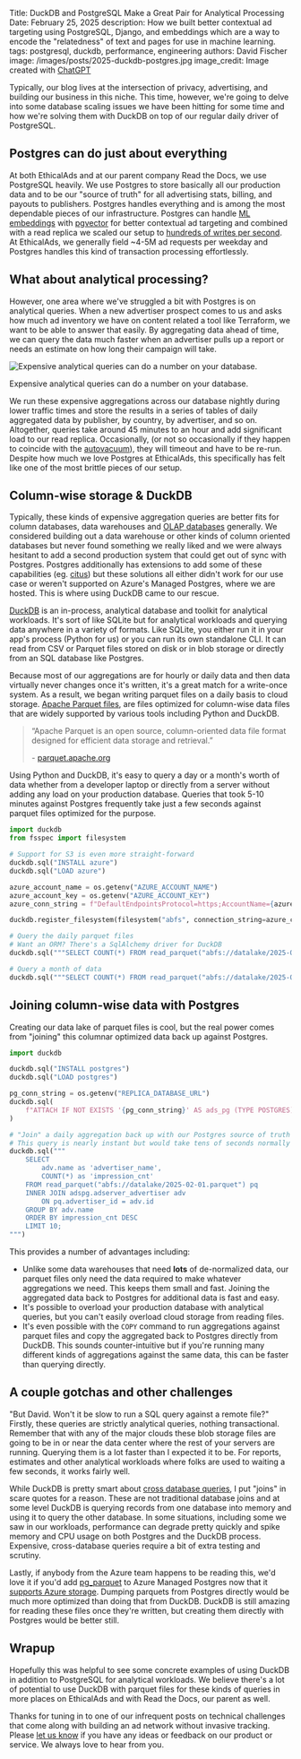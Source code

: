 Title: DuckDB and PostgreSQL Make a Great Pair for Analytical Processing
Date: February 25, 2025
description: How we built better contextual ad targeting using PostgreSQL, Django, and embeddings which are a way to encode the "relatedness" of text and pages for use in machine learning.
tags: postgresql, duckdb, performance, engineering
authors: David Fischer
image: /images/posts/2025-duckdb-postgres.jpg
image_credit: <span>Image created with <a href="https://chatgpt.com/" title="A duck and an elephant working on a computer to build an analytics platform. The image should have a lighthearted feel, be colorful, but be a bit funny and strange.">ChatGPT</a></span>


Typically, our blog lives at the intersection of privacy, advertising,
and building our business in this niche.
This time, however, we're going to delve into some database scaling issues
we have been hitting for some time and how we're solving them with DuckDB
on top of our regular daily driver of PostgreSQL.


## Postgres can do just about everything

At both EthicalAds and at our parent company Read the Docs, we use PostgreSQL heavily.
We use Postgres to store basically all our production data and to be our "source of truth"
for all advertising stats, billing, and payouts to publishers.
Postgres handles everything and is among the most dependable pieces of our infrastructure.
Postgres can handle [ML embeddings]({filename}../posts/2024-niche-ad-targeting.md)
with [pgvector](https://github.com/pgvector/pgvector) for better contextual ad targeting
and combined with a read replica we scaled our setup to
[hundreds of writes per second]({filename}../posts/2021-hundred-requests-per-second-with-django.md).
At EthicalAds, we generally field ~4-5M ad requests per weekday and Postgres
handles this kind of transaction processing effortlessly.


## What about analytical processing?

However, one area where we've struggled a bit with Postgres is on analytical queries.
When a new advertiser prospect comes to us and asks how much ad inventory we have on content
related a tool like Terraform, we want to be able to answer that easily.
By aggregating data ahead of time, we can query the data much faster when an advertiser pulls up a report
or needs an estimate on how long their campaign will take.

<div class="postimage text-center">
  <img class="w-100 shadow-lg" src="{static}../images/posts/2025-duckdb-postgres-usage.png" alt="Expensive analytical queries can do a number on your database.">
  <p>Expensive analytical queries can do a number on your database.</p>
</div>

We run these expensive aggregations across our database nightly during lower traffic times
and store the results in a series of tables of daily aggregated data by publisher, by country, by advertiser, and so on.
Altogether, queries take around 45 minutes to an hour and add significant load to our read replica.
Occasionally, (or not so occasionally if they happen to coincide with the [autovacuum](https://www.postgresql.org/docs/current/runtime-config-autovacuum.html)), they will timeout and have to be re-run.
Despite how much we love Postgres at EthicalAds, this specifically has felt like one of the most brittle pieces of our setup.


## Column-wise storage & DuckDB

Typically, these kinds of expensive aggregation queries are better fits for column databases, data warehouses and [OLAP databases](https://en.wikipedia.org/wiki/Online_analytical_processing) generally.
We considered building out a data warehouse or other kinds of column oriented databases
but never found something we really liked and we were always hesitant to add a second production system
that could get out of sync with Postgres.
Postgres additionally has extensions to add some of these capabilities
(eg. [citus](https://github.com/citusdata/citus?tab=readme-ov-file#creating-tables-with-columnar))
but these solutions all either didn't work for our use case or
weren't supported on Azure's Managed Postgres, where we are hosted.
This is where using DuckDB came to our rescue.

[DuckDB](https://duckdb.org/) is an in-process, analytical database and toolkit for analytical workloads.
It's sort of like SQLite but for analytical workloads and querying data anywhere in a variety of formats.
Like SQLite, you either run it in your app's process (Python for us)
or you can run its own standalone CLI.
It can read from CSV or Parquet files stored on disk or in blob storage
or directly from an SQL database like Postgres.

Because most of our aggregations are for hourly or daily data and then data virtually never changes
once it's written, it's a great match for a write-once system.
As a result, we began writing parquet files on a daily basis to cloud storage.
[Apache Parquet files](https://parquet.apache.org/), are files optimized for column-wise data files
that are widely supported by various tools including Python and DuckDB.


<blockquote class="blockquote mb-2">
  <p class="mb-2">
    “Apache Parquet is an open source, column-oriented data file format designed for efficient data storage and retrieval.”
  </p>
  <p class="small">- <a href="https://parquet.apache.org/">parquet.apache.org</a></p>
</blockquote>

Using Python and DuckDB, it's easy to query a day or a month's worth of data
whether from a developer laptop or directly from a server
without adding any load on your production database.
Queries that took 5-10 minutes against Postgres frequently take just a few seconds
against parquet files optimized for the purpose.

```python
import duckdb
from fsspec import filesystem

# Support for S3 is even more straight-forward
duckdb.sql("INSTALL azure")
duckdb.sql("LOAD azure")

azure_account_name = os.getenv("AZURE_ACCOUNT_NAME")
azure_account_key = os.getenv("AZURE_ACCOUNT_KEY")
azure_conn_string = f"DefaultEndpointsProtocol=https;AccountName={azure_account_name};AccountKey={azure_account_key}"

duckdb.register_filesystem(filesystem("abfs", connection_string=azure_conn_string))

# Query the daily parquet files
# Want an ORM? There's a SqlAlchemy driver for DuckDB
duckdb.sql("""SELECT COUNT(*) FROM read_parquet("abfs://datalake/2025-02-01.parquet");""")

# Query a month of data
duckdb.sql("""SELECT COUNT(*) FROM read_parquet("abfs://datalake/2025-01-*.parquet");""")
```


## Joining column-wise data with Postgres

Creating our data lake of parquet files is cool,
but the real power comes from "joining" this columnar optimized data back up against Postgres.


```python
import duckdb

duckdb.sql("INSTALL postgres")
duckdb.sql("LOAD postgres")

pg_conn_string = os.getenv("REPLICA_DATABASE_URL")
duckdb.sql(
    f"ATTACH IF NOT EXISTS '{pg_conn_string}' AS ads_pg (TYPE POSTGRES)"
)

# "Join" a daily aggregation back up with our Postgres source of truth
# This query is nearly instant but would take tens of seconds normally
duckdb.sql("""
    SELECT
        adv.name as 'advertiser_name',
        COUNT(*) as 'impression_cnt'
    FROM read_parquet("abfs://datalake/2025-02-01.parquet") pq
    INNER JOIN adspg.adserver_advertiser adv
        ON pq.advertiser_id = adv.id
    GROUP BY adv.name
    ORDER BY impression_cnt DESC
    LIMIT 10;
""")
```

This provides a number of advantages including:

* Unlike some data warehouses that need **lots** of de-normalized data,
  our parquet files only need the data required to make whatever aggregations we need.
  This keeps them small and fast.
  Joining the aggregated data back to Postgres for additional data is fast and easy.
* It's possible to overload your production database with analytical queries,
  but you can't easily overload cloud storage from reading files.
* It's even possible with the `COPY` command to run aggregations against parquet files
  and copy the aggregated back to Postgres directly from DuckDB.
  This sounds counter-intuitive but if you're running many different kinds of aggregations
  against the same data, this can be faster than querying directly.


## A couple gotchas and other challenges

"But David. Won't it be slow to run a SQL query against a remote file?"
Firstly, these queries are strictly analytical queries, nothing transactional.
Remember that with any of the major clouds these blob storage files are going to be in or near
the data center where the rest of your servers are running.
Querying them is a lot faster than I expected it to be.
For reports, estimates and other analytical workloads where folks are used to waiting a few seconds,
it works fairly well.

While DuckDB is pretty smart about [cross database queries](https://duckdb.org/2024/01/26/multi-database-support-in-duckdb.html),
I put "joins" in scare quotes for a reason.
These are not traditional database joins and at some level DuckDB is querying records
from one database into memory and using it to query the other database.
In some situations, including some we saw in our workloads,
performance can degrade pretty quickly and spike memory and CPU usage on both Postgres and the DuckDB process.
Expensive, cross-database queries require a bit of extra testing and scrutiny.

Lastly, if anybody from the Azure team happens to be reading this,
we'd love it if you'd add [pg_parquet](https://github.com/CrunchyData/pg_parquet/) to Azure Managed Postgres
now that it [supports Azure storage](https://www.crunchydata.com/blog/pg_parquet-an-extension-to-connect-postgres-and-parquet).
Dumping parquets from Postgres directly would be much more optimized than
doing that from DuckDB. DuckDB is still amazing for reading these files once they're written,
but creating them directly with Postgres would be better still.


## Wrapup

Hopefully this was helpful to see some concrete examples of using DuckDB in addition to PostgreSQL
for analytical workloads. We believe there's a lot of potential to use DuckDB with parquet files
for these kinds of queries in more places on EthicalAds and with Read the Docs, our parent as well.

Thanks for tuning in to one of our infrequent posts on technical challenges
that come along with building an ad network without invasive tracking.
Please [let us know]({filename}../pages/contact.md#inbound-form) if you have any ideas or feedback on our product or service.
We always love to hear from you.
